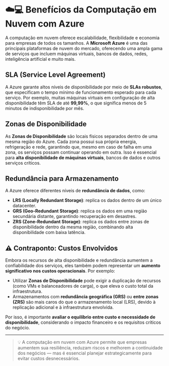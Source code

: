 # ☁️💻 Benefícios da Computação em Nuvem com Azure

A computação em nuvem oferece escalabilidade, flexibilidade e economia para empresas de todos os tamanhos. A **Microsoft Azure** é uma das principais plataformas de nuvem do mercado, oferecendo uma ampla gama de serviços que incluem máquinas virtuais, bancos de dados, redes, inteligência artificial e muito mais.

## SLA (Service Level Agreement)

A Azure garante altos níveis de disponibilidade por meio de **SLAs robustos**, que especificam o tempo mínimo de funcionamento esperado para cada serviço. Por exemplo, muitas máquinas virtuais em configuração de alta disponibilidade têm SLA de até **99,99%**, o que significa menos de 5 minutos de indisponibilidade por mês.

## Zonas de Disponibilidade

As **Zonas de Disponibilidade** são locais físicos separados dentro de uma mesma região do Azure. Cada zona possui sua própria energia, refrigeração e rede, garantindo que, mesmo em caso de falha em uma zona, os serviços possam continuar operando em outra. Isso é essencial para **alta disponibilidade de máquinas virtuais**, bancos de dados e outros serviços críticos.

## Redundância para Armazenamento

A Azure oferece diferentes níveis de **redundância de dados**, como:

- **LRS (Locally Redundant Storage)**: replica os dados dentro de um único datacenter.
- **GRS (Geo-Redundant Storage)**: replica os dados em uma região secundária distante, garantindo recuperação em desastres.
- **ZRS (Zone-Redundant Storage)**: replica os dados entre zonas de disponibilidade dentro da mesma região, combinando alta disponibilidade com baixa latência.

## ⚠️ Contraponto: Custos Envolvidos

Embora os recursos de alta disponibilidade e redundância aumentem a confiabilidade dos serviços, eles também podem representar um **aumento significativo nos custos operacionais**. Por exemplo:

- Utilizar **Zonas de Disponibilidade** pode exigir a duplicação de recursos (como VMs e balanceadores de carga), o que eleva o custo total da infraestrutura.
- Armazenamentos com **redundância geográfica (GRS)** ou **entre zonas (ZRS)** são mais caros do que o armazenamento local (LRS), devido à replicação adicional e à infraestrutura envolvida.

Por isso, é importante **avaliar o equilíbrio entre custo e necessidade de disponibilidade**, considerando o impacto financeiro e os requisitos críticos do negócio.

---

> 💡 A computação em nuvem com Azure permite que empresas aumentem sua resiliência, reduzam riscos e melhorem a continuidade dos negócios — mas é essencial planejar estrategicamente para evitar custos desnecessários.
